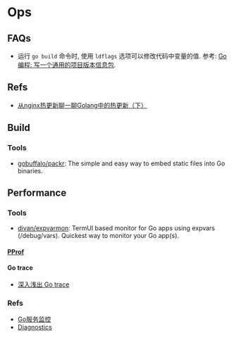 # Ops

## FAQs
* 运行 `go build` 命令时, 使用 `ldflags` 选项可以修改代码中变量的值. 参考: [Go 编程: 写一个通用的项目版本信息包](https://www.gitdig.com/go-build-version/).

## Refs
* [从nginx热更新聊一聊Golang中的热更新（下）](https://zhuanlan.zhihu.com/p/59196185)


## Build
### Tools
* [gobuffalo/packr](https://github.com/gobuffalo/packr): The simple and easy way to embed static files into Go binaries.


## Performance
### Tools
* [divan/expvarmon](https://github.com/divan/expvarmon): TermUI based monitor for Go apps using expvars (/debug/vars). Quickest way to monitor your Go app(s).

#### [PProf](pprof.md)

#### Go trace
* [深入浅出 Go trace](https://www.itcodemonkey.com/article/5419.html)

### Refs
* [Go服务监控](https://www.cnblogs.com/52fhy/p/11828448.html)
* [Diagnostics](https://cyningsun.github.io/07-21-2019/go-diagnostics-cn.html)
